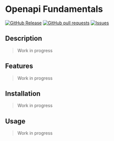 # Openapi Fundamentals
[![GitHub Release](https://img.shields.io/github/release/zjayers/openapi.fundamentals.svg?style=flat)](https://github.com/zjayers/openapi.fundamentals/releases)
[![GitHub pull requests](https://img.shields.io/github/issues-pr/zjayers/openapi.fundamentals.svg?style=flat)](https://github.com/zjayers/openapi.fundamentals/pulls)
[![Issues](https://img.shields.io/github/issues-raw/zjayers/openapi.fundamentals.svg?maxAge=25000)](https://github.com/zjayers/openapi.fundamentals/issues)

## Description

> Work in progress

## Features

> Work in progress

## Installation

> Work in progress

## Usage

> Work in progress
